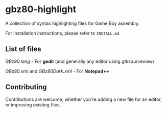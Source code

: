 # gbz80-highlight

A collection of syntax highlighting files for Game Boy assembly.

For installation instructions, please refer to `INSTALL.md`.


## List of files

*GBz80.lang* - For **gedit** (and generally any editor using gtksourceview)

*GBz80.xml* and *GBz80Dark.xml* - For **Notepad++**


## Contributing

Contributions are welcome, whether you're adding a new file for an editor, or improving existing files.
